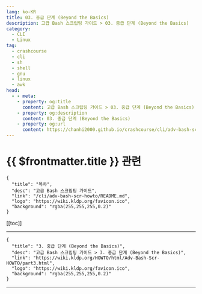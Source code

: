 ```yaml
---
lang: ko-KR
title: 03. 중급 단계 (Beyond the Basics)
description: 고급 Bash 스크립팅 가이드 > 03. 중급 단계 (Beyond the Basics)
category: 
  - CLI
  - Linux
tag: 
  - crashcourse
  - cli
  - sh
  - shell
  - gnu
  - linux
  - awk
head:
  - - meta:
    - property: og:title
      content: 고급 Bash 스크립팅 가이드 > 03. 중급 단계 (Beyond the Basics)
    - property: og:description
      content: 03. 중급 단계 (Beyond the Basics)
    - property: og:url
      content: https://chanhi2000.github.io/crashcourse/cli/adv-bash-scr-howto/03.html
---
```


# {{ $frontmatter.title }} 관련

```component VPCard
{
  "title": "목차",
  "desc": "고급 Bash 스크립팅 가이드",
  "link": "/cli/adv-bash-scr-howto/README.md",
  "logo": "https://wiki.kldp.org/favicon.ico",
  "background": "rgba(255,255,255,0.2)"
}
```

[[toc]]

---

```component VPCard
{
  "title": "3. 중급 단계 (Beyond the Basics)",
  "desc": "고급 Bash 스크립팅 가이드 > 3. 중급 단계 (Beyond the Basics)",
  "link": "https://wiki.kldp.org/HOWTO/html/Adv-Bash-Scr-HOWTO/part3.html",
  "logo": "https://wiki.kldp.org/favicon.ico",
  "background": "rgba(255,255,255,0.2)"
}
```

---

<TagLinks />